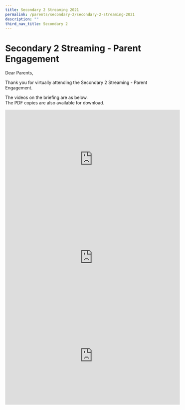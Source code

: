 ```yaml
---
title: Secondary 2 Streaming 2021
permalink: /parents/secondary-2/secondary-2-streaming-2021
description: ""
third_nav_title: Secondary 2
---
```

# **Secondary 2 Streaming - Parent Engagement**

Dear Parents,  
  
Thank you for virtually attending the Secondary 2 Streaming - Parent Engagement.  
  
The videos on the briefing are as below.  
The PDF copies are also available for download.

<iframe width="560" height="315" src="https://www.youtube.com/embed/H5sUFf8bs3Y" title="YouTube video player" frameborder="0" allow="accelerometer; autoplay; clipboard-write; encrypted-media; gyroscope; picture-in-picture" allowfullscreen></iframe>

<iframe width="560" height="315" src="https://www.youtube.com/embed/vkJr3PK90PQ" title="YouTube video player" frameborder="0" allow="accelerometer; autoplay; clipboard-write; encrypted-media; gyroscope; picture-in-picture" allowfullscreen></iframe>

<iframe width="560" height="315" src="https://www.youtube.com/embed/PJPxmsDOGEk" title="YouTube video player" frameborder="0" allow="accelerometer; autoplay; clipboard-write; encrypted-media; gyroscope; picture-in-picture" allowfullscreen></iframe>